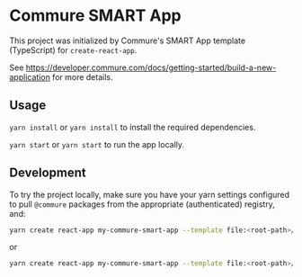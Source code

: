 # Commure SMART App

This project was initialized by Commure's SMART App template (TypeScript) for `create-react-app`.

See https://developer.commure.com/docs/getting-started/build-a-new-application for more details.

## Usage

`yarn install` or `yarn install` to install the required dependencies.

`yarn start` or `yarn start` to run the app locally.

## Development

To try the project locally, make sure you have your yarn settings configured to pull `@commure` packages from the appropriate (authenticated) registry, and:

```bash
yarn create react-app my-commure-smart-app --template file:<root-path>/cra-template-smart-app-typescript
```
or
```bash
yarn create react-app my-commure-smart-app --template file:<root-path>/cra-template-smart-app-typescript
```

